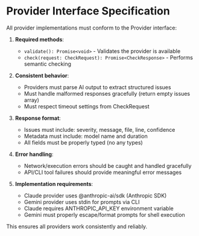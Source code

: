 # Provider Interface Specification

All provider implementations must conform to the Provider interface:

1. **Required methods**:
   - `validate(): Promise<void>` - Validates the provider is available
   - `check(request: CheckRequest): Promise<CheckResponse>` - Performs semantic checking

2. **Consistent behavior**:
   - Providers must parse AI output to extract structured issues
   - Must handle malformed responses gracefully (return empty issues array)
   - Must respect timeout settings from CheckRequest

3. **Response format**:
   - Issues must include: severity, message, file, line, confidence
   - Metadata must include: model name and duration
   - All fields must be properly typed (no any types)

4. **Error handling**:
   - Network/execution errors should be caught and handled gracefully
   - API/CLI tool failures should provide meaningful error messages

5. **Implementation requirements**:
   - Claude provider uses @anthropic-ai/sdk (Anthropic SDK)
   - Gemini provider uses stdin for prompts via CLI
   - Claude requires ANTHROPIC_API_KEY environment variable
   - Gemini must properly escape/format prompts for shell execution

This ensures all providers work consistently and reliably.